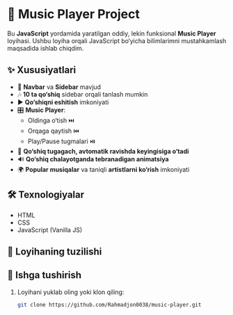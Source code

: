 # 🎵 Music Player Project

Bu **JavaScript** yordamida yaratilgan oddiy, lekin funksional **Music Player** loyihasi. Ushbu loyiha orqali JavaScript bo‘yicha bilimlarimni mustahkamlash maqsadida ishlab chiqdim.

## ✨ Xususiyatlari

- 📌 **Navbar** va **Sidebar** mavjud
- 🎶 **10 ta qo‘shiq** sidebar orqali tanlash mumkin
- ▶️ **Qo‘shiqni eshitish** imkoniyati
- 🎛️ **Music Player**:
  - Oldinga o‘tish ⏭️
  - Orqaga qaytish ⏮️
  - Play/Pause tugmalari ⏯️
- 🔄 **Qo‘shiq tugagach, avtomatik ravishda keyingisiga o‘tadi**
- 🔊 **Qo‘shiq chalayotganda tebranadigan animatsiya**
- 🌍 **Popular musiqalar** va taniqli **artistlarni ko‘rish** imkoniyati

## 🛠 Texnologiyalar

- HTML
- CSS
- JavaScript (Vanilla JS)

## 📂 Loyihaning tuzilishi


## 🚀 Ishga tushirish

1. Loyihani yuklab oling yoki klon qiling:
   ```bash
   git clone https://github.com/Rahmadjon0038/music-player.git
